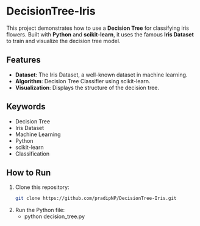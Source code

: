 # DecisionTree-Iris

This project demonstrates how to use a **Decision Tree** for classifying iris flowers. Built with **Python** and **scikit-learn**, it uses the famous **Iris Dataset** to train and visualize the decision tree model.

## Features
- **Dataset**: The Iris Dataset, a well-known dataset in machine learning.
- **Algorithm**: Decision Tree Classifier using scikit-learn.
- **Visualization**: Displays the structure of the decision tree.

## Keywords
- Decision Tree
- Iris Dataset
- Machine Learning
- Python
- scikit-learn
- Classification

## How to Run
1. Clone this repository:
   ```bash
   git clone https://github.com/pradipNP/DecisionTree-Iris.git

2. Run the Python file:
   - python decision_tree.py
